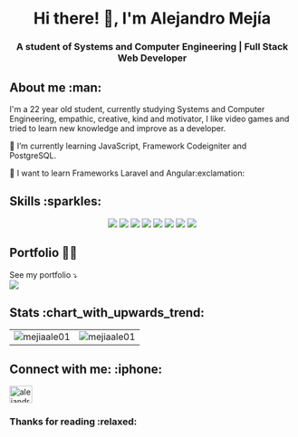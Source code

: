 <h1 align="center"> Hi there! 👋, I'm Alejandro Mejía </h1>
<h3 align="center"> A student of Systems and Computer Engineering | Full Stack Web Developer </h3>
<h2> About me :man: </h2>
<p> I'm a 22 year old student, currently studying Systems and Computer Engineering, empathic, creative, kind and motivator, I like video games and tried to learn new knowledge and improve as a developer. </p>
<p> 🔭 I’m currently learning JavaScript, Framework Codeigniter and PostgreSQL. </p>
<p> 🌱 I want to learn Frameworks Laravel and Angular:exclamation: </p>
<h2> Skills :sparkles: </h2>
<p align="center">
  <img src="https://img.shields.io/badge/-HTML-E34F26?logo=html5&logoColor=white&style=for-the-badge">
  <img src="https://img.shields.io/badge/-CSS-1572B6?logo=css3&logoColor=white&style=for-the-badge">
  <img src="https://img.shields.io/badge/-Javascript-F7DF1E?logo=javascript&logoColor=black&style=for-the-badge">
  <img src="https://img.shields.io/badge/-Bootstrap-7952B3?logo=bootstrap&logoColor=white&style=for-the-badge">
  <img src="https://img.shields.io/badge/-Bulma-00D1B2?logo=bulma&logoColor=white&style=for-the-badge">
  <img src="https://img.shields.io/badge/-PHP-777BB4?logo=php&logoColor=white&style=for-the-badge">
  <img src="https://img.shields.io/badge/-Git-F05032?logo=git&logoColor=white&style=for-the-badge">
  <img src="https://img.shields.io/badge/-MySQL-4479A1?logo=mysql&logoColor=white&style=for-the-badge">
</p>
<h2 align="left"> Portfolio 👨‍💻 </h2>
<p>
  See my portfolio ⤵️
  <br>
  <a href="https://portfolio-alejandromejia.netlify.app/" target="blank">
     <img src="https://img.shields.io/badge/-Click%20Here-26689A?&logoColor=white&style=for-the-badge">
  </a>
</p>
<h2> Stats :chart_with_upwards_trend: </h2>
<table>
  <tbody>
    <tr>
      <td>
        <img src="https://github-readme-streak-stats.herokuapp.com/?user=mejiaale01&" alt="mejiaale01" />
      </td>
      <td>
        <img src="https://github-readme-stats.vercel.app/api/top-langs?username=mejiaale01&show_icons=true&locale=en&layout=compact" alt="mejiaale01" />
      </td>
    </tr>
  </tbody>
</table>
<h2 align="left"> Connect with me: :iphone: </h2>
<p>
  <a href="https://linkedin.com/in/alejandro-mejía-web-developer" target="blank">
    <img src="https://raw.githubusercontent.com/rahuldkjain/github-profile-readme-generator/master/src/images/icons/Social/linked-in-alt.svg" alt="alejandro-mejía-web-developer" height="30" width="40" />
  </a>
</p>
<h3> Thanks for reading :relaxed: </h3>

